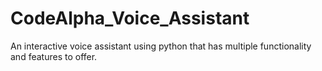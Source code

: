 # CodeAlpha_Voice_Assistant
 An interactive voice assistant using python that has multiple functionality and features to offer.
